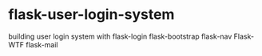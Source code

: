 # flask-user-login-system
building user login system with flask-login flask-bootstrap flask-nav Flask-WTF flask-mail
